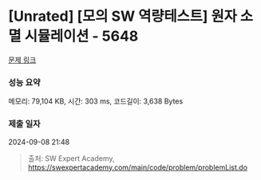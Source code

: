 # [Unrated] [모의 SW 역량테스트] 원자 소멸 시뮬레이션 - 5648 

[문제 링크](https://swexpertacademy.com/main/code/problem/problemDetail.do?contestProbId=AWXRFInKex8DFAUo) 

### 성능 요약

메모리: 79,104 KB, 시간: 303 ms, 코드길이: 3,638 Bytes

### 제출 일자

2024-09-08 21:48



> 출처: SW Expert Academy, https://swexpertacademy.com/main/code/problem/problemList.do